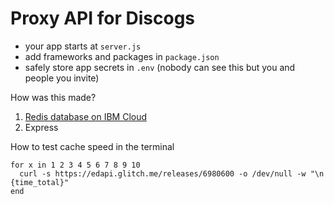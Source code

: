 # Proxy API for Discogs

- your app starts at `server.js`
- add frameworks and packages in `package.json`
- safely store app secrets in `.env` (nobody can see this but you and people you invite)

How was this made?

1. [Redis database on IBM Cloud](https://www.ibm.com/blogs/bluemix/2018/02/ibm-cloud-compose-redis-available-tls-encryption/)
2. Express 


How to test cache speed in the terminal

```shell
for x in 1 2 3 4 5 6 7 8 9 10
  curl -s https://edapi.glitch.me/releases/6980600 -o /dev/null -w "\n {time_total}"
end
```
